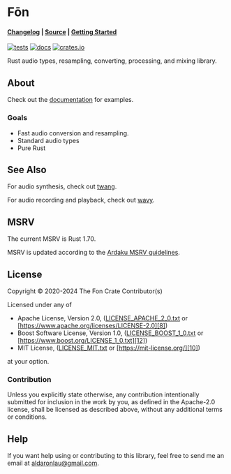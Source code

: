 # Fōn

#### [Changelog][3] | [Source][4] | [Getting Started][5]

[![tests](https://github.com/ardaku/fon/workflows/tests/badge.svg)][2]
[![docs](https://docs.rs/fon/badge.svg)][0]
[![crates.io](https://img.shields.io/crates/v/fon.svg)][1]

Rust audio types, resampling, converting, processing, and mixing library.

## About

Check out the [documentation][0] for examples.

### Goals

- Fast audio conversion and resampling.
- Standard audio types
- Pure Rust

## See Also

For audio synthesis, check out [twang][14].

For audio recording and playback, check out [wavy][15].

## MSRV

The current MSRV is Rust 1.70.

MSRV is updated according to the [Ardaku MSRV guidelines].

## License

Copyright © 2020-2024 The Fon Crate Contributor(s)

Licensed under any of
 - Apache License, Version 2.0, ([LICENSE_APACHE_2_0.txt][7]
   or [https://www.apache.org/licenses/LICENSE-2.0][8])
 - Boost Software License, Version 1.0, ([LICENSE_BOOST_1_0.txt][11]
   or [https://www.boost.org/LICENSE_1_0.txt][12])
 - MIT License, ([LICENSE_MIT.txt][9] or [https://mit-license.org/][10])

at your option.

### Contribution

Unless you explicitly state otherwise, any contribution intentionally submitted
for inclusion in the work by you, as defined in the Apache-2.0 license, shall be
licensed as described above, without any additional terms or conditions.

## Help

If you want help using or contributing to this library, feel free to send me an
email at [aldaronlau@gmail.com][13].

[Ardaku MSRV guidelines]: https://github.com/ardaku/.github/blob/v1/profile/MSRV.md

[0]: https://docs.rs/fon
[1]: https://crates.io/crates/fon
[2]: https://github.com/ardaku/fon/actions?query=workflow%3Atests
[3]: https://github.com/ardaku/fon/blob/v1/CHANGELOG.md
[4]: https://github.com/ardaku/fon/
[5]: https://docs.rs/fon#getting-started
[6]: https://aldaronlau.com/
[7]: https://github.com/ardaku/fon/blob/v1/LICENSE_APACHE_2_0.txt
[8]: https://www.apache.org/licenses/LICENSE-2.0
[9]: https://github.com/ardaku/fon/blob/v1/LICENSE_MIT.txt
[10]: https://mit-license.org/
[11]: https://github.com/ardaku/fon/blob/v1/LICENSE_BOOST_1_0.txt
[12]: https://www.boost.org/LICENSE_1_0.txt
[13]: mailto:aldaronlau@gmail.com
[14]: https://crates.io/crates/twang
[15]: https://crates.io/crates/wavy
